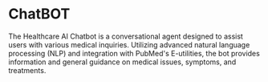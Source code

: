 # ChatBOT
The Healthcare AI Chatbot is a conversational agent designed to assist users with various medical inquiries. Utilizing advanced natural language processing (NLP) and integration with PubMed's E-utilities, the bot provides information and general guidance on medical issues, symptoms, and treatments.
